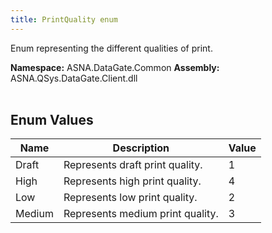 ```yaml
---
title: PrintQuality enum
---
```


Enum representing the different qualities of print.

**Namespace:** ASNA.DataGate.Common
**Assembly:** ASNA.QSys.DataGate.Client.dll
<br>
<br>

## Enum Values

| Name | Description | Value
| --- | --- | --- 
| Draft | Represents draft print quality. | 1 |
| High | Represents high print quality. | 4 |
| Low | Represents low print quality. | 2 |
| Medium | Represents medium print quality. | 3 |
